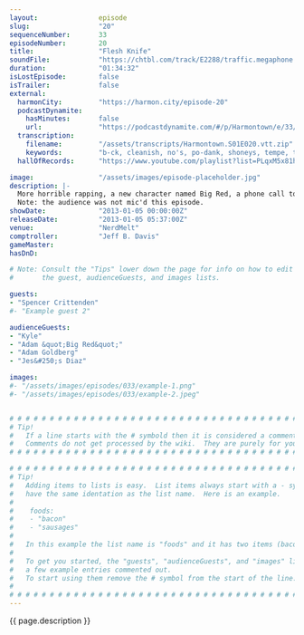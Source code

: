 ```yaml
---
layout:               episode
slug:                 "20"
sequenceNumber:       33
episodeNumber:        20
title:                "Flesh Knife"
soundFile:            "https://chtbl.com/track/E2288/traffic.megaphone.fm/STA2157303919.mp3?updated=1555703714"
duration:             "01:34:32"
isLostEpisode:        false
isTrailer:            false
external:
  harmonCity:         "https://harmon.city/episode-20"
  podcastDynamite:
    hasMinutes:       false
    url:              "https://podcastdynamite.com/#/p/Harmontown/e/33/20"
  transcription:
    filename:         "/assets/transcripts/Harmontown.S01E020.vtt.zip"
    keywords:         "b-ck, cleanish, no's, po-dank, shoneys, tempe, terraform, azusa, enlarge, insignia, gettysburg, snort, woodpecker, wedged, denny's, noel, pouch, curry, cubicle, warp, albertsons, flour, gillies, jose, tremors"
  hallOfRecords:      "https://www.youtube.com/playlist?list=PLqxM5x81hNOZ-mIB1YjXYNaC32RiV8Hmu"

image:                "/assets/images/episode-placeholder.jpg"
description: |-
  More horrible rapping, a new character named Big Red, a phone call to Chevy Chase and a conversation with Adam Goldberg. In D&D: our heroes fall into a pit!
  Note: the audience was not mic'd this episode.
showDate:             "2013-01-05 00:00:00Z"
releaseDate:          "2013-01-05 05:37:00Z"
venue:                "NerdMelt"
comptroller:          "Jeff B. Davis"
gameMaster:           
hasDnD:               

# Note: Consult the "Tips" lower down the page for info on how to edit
#       the guest, audienceGuests, and images lists.

guests:
- "Spencer Crittenden"
#- "Example guest 2"

audienceGuests:
- "Kyle"
- "Adam &quot;Big Red&quot;"
- "Adam Goldberg"
- "Jes&#250;s Diaz"

images:
#- "/assets/images/episodes/033/example-1.png"
#- "/assets/images/episodes/033/example-2.jpeg"


# # # # # # # # # # # # # # # # # # # # # # # # # # # # # # # # # # # # # # # # # # # # #
# Tip!
#   If a line starts with the # symbold then it is considered a comment.
#   Comments do not get processed by the wiki.  They are purely for your information.
# # # # # # # # # # # # # # # # # # # # # # # # # # # # # # # # # # # # # # # # # # # # #

# # # # # # # # # # # # # # # # # # # # # # # # # # # # # # # # # # # # # # # # # # # # #
# Tip!
#   Adding items to lists is easy.  List items always start with a - symbol and have
#   have the same identation as the list name.  Here is an example.
#
#    foods:
#    - "bacon"
#    - "sausages"
#
#   In this example the list name is "foods" and it has two items (bacon, and sausages).
#
#   To get you started, the "guests", "audienceGuests", and "images" lists below have
#   a few example entries commented out.
#   To start using them remove the # symbol from the start of the line.
#
# # # # # # # # # # # # # # # # # # # # # # # # # # # # # # # # # # # # # # # # # # # # #
---
```


<!-- The episode description will be rendered here -->
{{ page.description }}

<!-- Add your content BELOW here -->
<!-- vvvvvvvvvvvvvvvvvvvvvvvvvvv -->




<!-- ^^^^^^^^^^^^^^^^^^^^^^^^^^^ -->
<!-- Add your content ABOVE here -->

<!-- The episode gallery will be rendered here -->